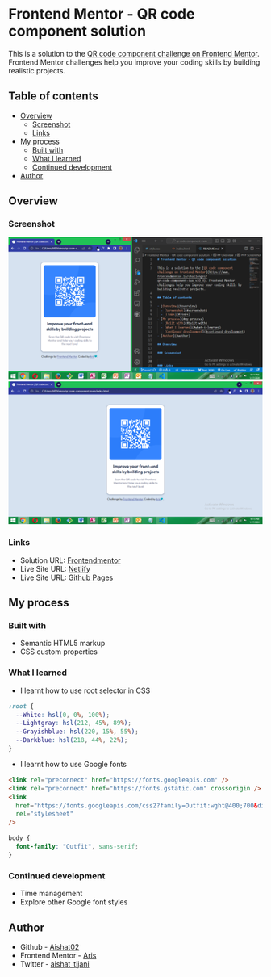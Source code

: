 # Frontend Mentor - QR code component solution

This is a solution to the [QR code component challenge on Frontend Mentor](https://www.frontendmentor.io/challenges/qr-code-component-iux_sIO_H). Frontend Mentor challenges help you improve your coding skills by building realistic projects.

## Table of contents

- [Overview](#overview)
  - [Screenshot](#screenshot)
  - [Links](#links)
- [My process](#my-process)
  - [Built with](#built-with)
  - [What I learned](#what-i-learned)
  - [Continued development](#continued-development)
- [Author](#author)

## Overview

### Screenshot

![Mobile Design](<./images/Screenshot%20(28).png>)
![](<./images/Screenshot%20(27).png>)

### Links

- Solution URL: [Frontendmentor](https://www.frontendmentor.io/solutions/qrcodecomponentmain-Jc5cJh9QCt)
- Live Site URL: [Netlify](preeminent-vacherin-913efc.netlify.app)
- Live Site URL: [Github Pages](https://aishat02.github.io/qr-code-component-main/)

## My process

### Built with

- Semantic HTML5 markup
- CSS custom properties

### What I learned

- I learnt how to use root selector in CSS

```css
:root {
  --White: hsl(0, 0%, 100%);
  --Lightgray: hsl(212, 45%, 89%);
  --Grayishblue: hsl(220, 15%, 55%);
  --Darkblue: hsl(218, 44%, 22%);
}
```

- I learnt how to use Google fonts

```html
<link rel="preconnect" href="https://fonts.googleapis.com" />
<link rel="preconnect" href="https://fonts.gstatic.com" crossorigin />
<link
  href="https://fonts.googleapis.com/css2?family=Outfit:wght@400;700&display=swap"
  rel="stylesheet"
/>
```

```css
body {
  font-family: "Outfit", sans-serif;
}
```

### Continued development

- Time management
- Explore other Google font styles

## Author

- Github - [Aishat02](https://github.com/Aishat02)
- Frontend Mentor - [Aris](https://www.frontendmentor.io/profile/Aishat02)
- Twitter - [aishat_tijani](https://www.twitter.com/aishat__tijani)
